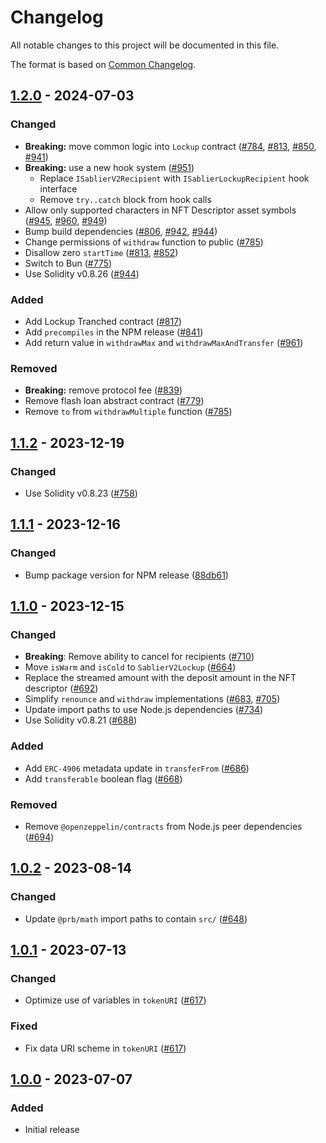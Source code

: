 # Changelog

All notable changes to this project will be documented in this file.

The format is based on [Common Changelog](https://common-changelog.org/).

[1.2.0]: https://github.com/sablier-labs/v2-core/compare/v1.1.2...v1.2.0
[1.1.2]: https://github.com/sablier-labs/v2-core/compare/v1.1.1...v1.1.2
[1.1.1]: https://github.com/sablier-labs/v2-core/compare/v1.1.0...v1.1.1
[1.1.0]: https://github.com/sablier-labs/v2-core/compare/v1.0.2...v1.1.0
[1.0.2]: https://github.com/sablier-labs/v2-core/compare/v1.0.1...v1.0.2
[1.0.1]: https://github.com/sablier-labs/v2-core/compare/v1.0.0...v1.0.1
[1.0.0]: https://github.com/sablier-labs/v2-core/releases/tag/v1.0.0

## [1.2.0] - 2024-07-03

### Changed

- **Breaking:** move common logic into `Lockup` contract ([#784](https://github.com/sablier-labs/v2-core/pull/784),
  [#813](https://github.com/sablier-labs/v2-core/pull/813), [#850](https://github.com/sablier-labs/v2-core/pull/850),
  [#941](https://github.com/sablier-labs/v2-core/pull/941))
- **Breaking:** use a new hook system ([#951](https://github.com/sablier-labs/v2-core/pull/951))
  - Replace `ISablierV2Recipient` with `ISablierLockupRecipient` hook interface
  - Remove `try..catch` block from hook calls
- Allow only supported characters in NFT Descriptor asset symbols
  ([#945](https://github.com/sablier-labs/v2-core/pull/945), [#960](https://github.com/sablier-labs/v2-core/pull/960),
  [#949](https://github.com/sablier-labs/v2-core/pull/949))
- Bump build dependencies ([#806](https://github.com/sablier-labs/v2-core/pull/806),
  [#942](https://github.com/sablier-labs/v2-core/pull/942), [#944](https://github.com/sablier-labs/v2-core/pull/944))
- Change permissions of `withdraw` function to public ([#785](https://github.com/sablier-labs/v2-core/pull/785))
- Disallow zero `startTime` ([#813](https://github.com/sablier-labs/v2-core/pull/813),
  [#852](https://github.com/sablier-labs/v2-core/pull/852))
- Switch to Bun ([#775](https://github.com/sablier-labs/v2-core/pull/775))
- Use Solidity v0.8.26 ([#944](https://github.com/sablier-labs/v2-core/pull/944))

### Added

- Add Lockup Tranched contract ([#817](https://github.com/sablier-labs/v2-core/pull/817))
- Add `precompiles` in the NPM release ([#841](https://github.com/sablier-labs/v2-core/pull/841))
- Add return value in `withdrawMax` and `withdrawMaxAndTransfer`
  ([#961](https://github.com/sablier-labs/v2-core/pull/961))

### Removed

- **Breaking:** remove protocol fee ([#839](https://github.com/sablier-labs/v2-core/pull/839))
- Remove flash loan abstract contract ([#779](https://github.com/sablier-labs/v2-core/pull/779))
- Remove `to` from `withdrawMultiple` function ([#785](https://github.com/sablier-labs/v2-core/pull/785))

## [1.1.2] - 2023-12-19

### Changed

- Use Solidity v0.8.23 ([#758](https://github.com/sablier-labs/v2-core/pull/758))

## [1.1.1] - 2023-12-16

### Changed

- Bump package version for NPM release
  ([88db61](https://github.com/sablier-labs/v2-core/tree/88db61bcf193ef9494b31c883ed2c9ad997a1271))

## [1.1.0] - 2023-12-15

### Changed

- **Breaking**: Remove ability to cancel for recipients ([#710](https://github.com/sablier-labs/v2-core/pull/710))
- Move `isWarm` and `isCold` to `SablierV2Lockup` ([#664](https://github.com/sablier-labs/v2-core/pull/664))
- Replace the streamed amount with the deposit amount in the NFT descriptor
  ([#692](https://github.com/sablier-labs/v2-core/pull/692))
- Simplify `renounce` and `withdraw` implementations ([#683](https://github.com/sablier-labs/v2-core/pull/683),
  [#705](https://github.com/sablier-labs/v2-core/pull/705))
- Update import paths to use Node.js dependencies ([#734](https://github.com/sablier-labs/v2-core/pull/734))
- Use Solidity v0.8.21 ([#688](https://github.com/sablier-labs/v2-core/pull/688))

### Added

- Add `ERC-4906` metadata update in `transferFrom` ([#686](https://github.com/sablier-labs/v2-core/pull/686))
- Add `transferable` boolean flag ([#668](https://github.com/sablier-labs/v2-core/pull/668))

### Removed

- Remove `@openzeppelin/contracts` from Node.js peer dependencies
  ([#694](https://github.com/sablier-labs/v2-core/pull/694))

## [1.0.2] - 2023-08-14

### Changed

- Update `@prb/math` import paths to contain `src/` ([#648](https://github.com/sablier-labs/v2-core/pull/648))

## [1.0.1] - 2023-07-13

### Changed

- Optimize use of variables in `tokenURI` ([#617](https://github.com/sablier-labs/v2-core/pull/617))

### Fixed

- Fix data URI scheme in `tokenURI` ([#617](https://github.com/sablier-labs/v2-core/pull/617))

## [1.0.0] - 2023-07-07

### Added

- Initial release
